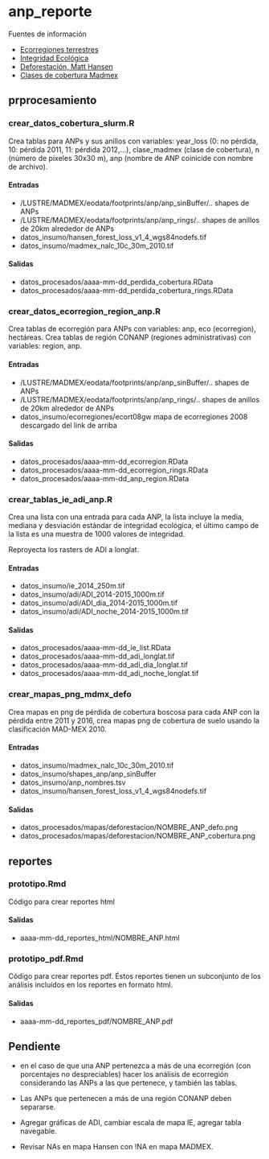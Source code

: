 # anp_reporte


Fuentes de información

* [Ecorregiones terrestres](http://www.conabio.gob.mx/informacion/metadata/gis/ecort08gw.xml?_xsl=/db/metadata/xsl/fgdc_html.xsl&_indent=no)
* [Integridad Ecológica]()
* [Deforestación, Matt Hansen](http://earthenginepartners.appspot.com/science-2013-global-forest)
* [Clases de cobertura Madmex](http://madmex.conabio.gob.mx/)

## prprocesamiento

### crear_datos_cobertura_slurm.R 
Crea tablas para ANPs y sus anillos con variables: year_loss (0: no pérdida, 10: pérdida 2011, 11: pérdida 2012,...), 
clase_madmex (clase de cobertura), n (número de pixeles 30x30 m), anp (nombre de ANP coinicide con nombre de archivo).

#### Entradas
* /LUSTRE/MADMEX/eodata/footprints/anp/anp_sinBuffer/.. shapes de ANPs
* /LUSTRE/MADMEX/eodata/footprints/anp/anp_rings/.. shapes de anillos de 20km alrededor de ANPs
* datos_insumo/hansen_forest_loss_v1_4_wgs84nodefs.tif
* datos_insumo/madmex_nalc_10c_30m_2010.tif

#### Salidas
* datos_procesados/aaaa-mm-dd_perdida_cobertura.RData
* datos_procesados/aaaa-mm-dd_perdida_cobertura_rings.RData

### crear_datos_ecorregion_region_anp.R
Crea tablas de ecorregión para ANPs con variables: anp, eco (ecorregion), hectáreas.
Crea tablas de región CONANP (regiones administrativas) con variables: region, anp. 

#### Entradas
* /LUSTRE/MADMEX/eodata/footprints/anp/anp_sinBuffer/.. shapes de ANPs
* /LUSTRE/MADMEX/eodata/footprints/anp/anp_rings/.. shapes de anillos de 20km alrededor de ANPs
* datos_insumo/ecorregiones/ecort08gw mapa de ecorregiones 2008 descargado del link de arriba

#### Salidas
* datos_procesados/aaaa-mm-dd_ecorregion.RData
* datos_procesados/aaaa-mm-dd_ecorregion_rings.RData
* datos_procesados/aaaa-mm-dd_anp_region.RData

### crear_tablas_ie_adi_anp.R
Crea una lista con una entrada para cada ANP, la lista incluye la media, mediana y desviación estándar 
de integridad ecológica, el último campo de la lista es una muestra de 1000 valores de integridad.

Reproyecta los rasters de ADI a longlat.

#### Entradas
* datos_insumo/ie_2014_250m.tif
* datos_insumo/adi/ADI_2014-2015_1000m.tif
* datos_insumo/adi/ADI_dia_2014-2015_1000m.tif
* datos_insumo/adi/ADI_noche_2014-2015_1000m.tif

#### Salidas
* datos_procesados/aaaa-mm-dd_ie_list.RData
* datos_procesados/aaaa-mm-dd_adi_longlat.tif
* datos_procesados/aaaa-mm-dd_adi_dia_longlat.tif
* datos_procesados/aaaa-mm-dd_adi_noche_longlat.tif

### crear_mapas_png_mdmx_defo
Crea mapas en png de pérdida de cobertura boscosa para cada ANP con la pérdida entre 2011 y 2016, crea mapas png de cobertura de suelo usando la clasificación MAD-MEX 2010.

#### Entradas
* datos_insumo/madmex_nalc_10c_30m_2010.tif
* datos_insumo/shapes_anp/anp_sinBuffer
* datos_insumo/anp_nombres.tsv
* datos_insumo/hansen_forest_loss_v1_4_wgs84nodefs.tif

#### Salidas
* datos_procesados/mapas/deforestacion/NOMBRE_ANP_defo.png
* datos_procesados/mapas/deforestacion/NOMBRE_ANP_cobertura.png

## reportes

### prototipo.Rmd
Código para crear reportes html

#### Salidas
* aaaa-mm-dd_reportes_html/NOMBRE_ANP.html

### prototipo_pdf.Rmd
Código para crear reportes pdf. Éstos reportes tienen un subconjunto de los análisis incluídos en los reportes en formato html.

#### Salidas
* aaaa-mm-dd_reportes_pdf/NOMBRE_ANP.pdf

## Pendiente
* en el caso de que una ANP pertenezca a más de una ecorregión (con porcentajes no despreciables) hacer los análisis de ecorregión considerando las ANPs a las que pertenece, y también las tablas.

* Las ANPs que pertenecen a más de una región CONANP deben separarse.

* Agregar gráficas de ADI, cambiar escala de mapa IE, agregar tabla navegable.

* Revisar NAs en mapa Hansen con !NA en mapa MADMEX.

